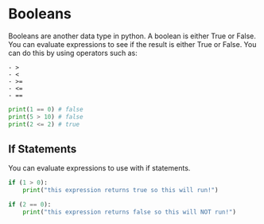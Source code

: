 # Booleans

Booleans are another data type in python. A boolean is either True or False. 
You can evaluate expressions to see if the result is either True or False.
You can do this by using operators such as:
```
- >
- <
- >=
- <=
- ==
```
```python
print(1 == 0) # false
print(5 > 10) # false
print(2 <= 2) # true
```

## If Statements
You can evaluate expressions to use with if statements.
```python
if (1 > 0):
    print("this expression returns true so this will run!")

if (2 == 0):
    print("this expression returns false so this will NOT run!")
```



